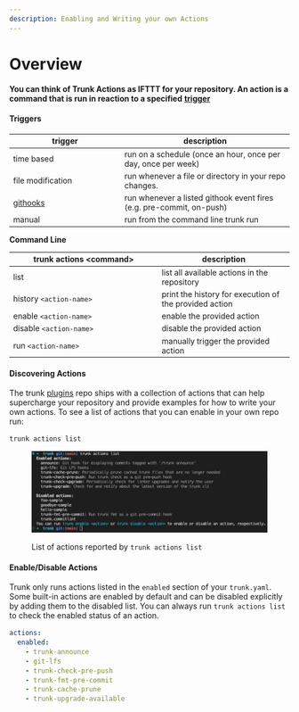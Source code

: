 ```yaml
---
description: Enabling and Writing your own Actions
---
```


# Overview

**You can think of Trunk Actions as IFTTT for your repository. An action is a command that is run in reaction to a specified** [**trigger**](overview.md#triggers)

#### Triggers

<table><thead><tr><th width="186">trigger</th><th>description</th></tr></thead><tbody><tr><td>time based</td><td>run on a schedule (once an hour, once per day, once per week)</td></tr><tr><td>file modification</td><td>run whenever a file or directory in your repo changes.</td></tr><tr><td><a href="git-hooks.md">githooks</a></td><td>run whenever a listed githook event fires (e.g. pre-commit, on-push)</td></tr><tr><td>manual</td><td>run from the command line trunk run</td></tr></tbody></table>

**Command Line**

<table><thead><tr><th width="253">trunk actions &#x3C;command></th><th>description</th></tr></thead><tbody><tr><td>list</td><td>list all available actions in the repository</td></tr><tr><td>history <code>&#x3C;action-name></code></td><td>print the history for execution of the provided action</td></tr><tr><td>enable <code>&#x3C;action-name></code></td><td>enable the provided action</td></tr><tr><td>disable <code>&#x3C;action-name></code></td><td>disable the provided action</td></tr><tr><td>run <code>&#x3C;action-name></code></td><td>manually trigger the provided action</td></tr></tbody></table>

#### Discovering Actions

The trunk [plugins](https://github.com/trunk-io/plugins) repo ships with a collection of actions that can help supercharge your repository and provide examples for how to write your own actions. To see a list of actions that you can enable in your own repo run:

```bash
trunk actions list
```

<figure><img src="../.gitbook/assets/image (8).png" alt=""><figcaption><p>List of actions reported by <code>trunk actions list</code></p></figcaption></figure>

#### Enable/Disable Actions

Trunk only runs actions listed in the `enabled` section of your `trunk.yaml`. Some built-in actions are enabled by default and can be disabled explicitly by adding them to the disabled list. You can always run `trunk actions list` to check the enabled status of an action.

```yaml
actions:
  enabled:
    - trunk-announce
    - git-lfs
    - trunk-check-pre-push
    - trunk-fmt-pre-commit
    - trunk-cache-prune
    - trunk-upgrade-available
```
